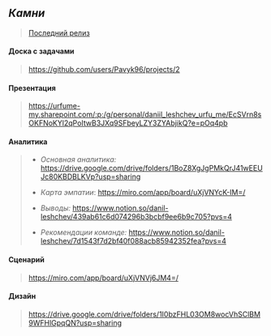 
## ***Камни***

>[Последний релиз](https://github.com/Pavyk96/developer/releases)

#### **Доска с задачами**

>https://github.com/users/Pavyk96/projects/2

#### **Презентация**

> https://urfume-my.sharepoint.com/:p:/g/personal/daniil_leshchev_urfu_me/EcSVrn8sOKFNoKYl2qPoItwB3JXq9SFbeyLZY3ZYAbjikQ?e=pOq4pb

#### **Аналитика**

>* _Основная аналитика:_ https://drive.google.com/drive/folders/1BoZ8XgJgPMkQrJ41wEEUJc80KBDBLKVp?usp=sharing
>
>* _Карта эмпатии_: https://miro.com/app/board/uXjVNYcK-IM=/
>
>* _Выводы:_ https://www.notion.so/danil-leshchev/439ab61c6d074296b3bcbf9ee6b9c705?pvs=4
>
>* _Рекомендации команде:_ https://www.notion.so/danil-leshchev/7d1543f7d2bf40f088acb85942352fea?pvs=4

#### **Сценарий**

> https://miro.com/app/board/uXjVNVj6JM4=/

#### Дизайн

>https://drive.google.com/drive/folders/1I0bzFHL03OM8wocVhSClBM9WFHlGpqQN?usp=sharing
